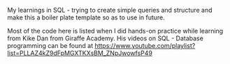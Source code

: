 My learnings in SQL - trying to create simple queries and structure and make this a boiler plate template so as to use in future.

Most of the code here is listed when I did hands-on practice while learning from Kike Dan from Giraffe Academy. His videos on SQL - Database programming can be found at https://www.youtube.com/playlist?list=PLLAZ4kZ9dFpMGXTKXsBM_ZNpJwowfsP49


